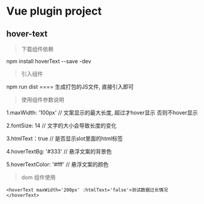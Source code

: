 # Vue plugin project

## hover-text

> 下载组件依赖

npm install hoverText --save -dev

> 引入组件

npm run dist ==== 生成打包的JS文件, 直接引入即可

> 使用组件参数说明

1.maxWidth: '100px'       // 文案显示的最大长度, 超过才hover显示 否则不hover显示

2.fontSize: 14            // 文字的大小会导致长度的变化

3.htmlText：true          // 是否显示slot里面的html标签

4.hoverTextBg: '#333'     // 悬浮文案的背景色

5.hoverTextColor: '#fff'  // 悬浮文案的颜色

> dom 组件使用

`<hoverText maxWidth='200px' :htmlText='false'>测试数据过长情况</hoverText>`
